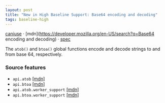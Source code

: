```yaml
---
layout: post
title: "New in High Baseline Support: Base64 encoding and decoding"
tags: baseline-high
---
```


[caniuse](https://caniuse.com/?search=base64encodedecode) · [mdn](https://developer.mozilla.org/en-US/search?q=Base64 encoding and decoding) · [spec](https://html.spec.whatwg.org/multipage/webappapis.html#atob)

The `atob()` and `btoa()` global functions encode and decode strings to and from base 64, respectively.

### Source features

- ``api.atob`` [[mdn]](https://developer.mozilla.org/en-US/search?q=api.atob)
- ``api.btoa`` [[mdn]](https://developer.mozilla.org/en-US/search?q=api.btoa)
- ``api.atob.worker_support`` [[mdn]](https://developer.mozilla.org/en-US/search?q=api.atob.worker_support)
- ``api.btoa.worker_support`` [[mdn]](https://developer.mozilla.org/en-US/search?q=api.btoa.worker_support)
